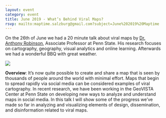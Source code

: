 ```yaml
---
layout: event
category: event
title: June 2019 - What’s Behind Viral Maps?
rsvp: mailto:maptime.salzburg@gmail.com?subject=June%202019%20Maptime
---
```


On the 26th of June we had a 20 minute talk about viral maps by [Dr. Anthony Robinson](https://sites.psu.edu/arobinson/), Associate Professor at Penn State. His research focuses on cartography, geography, visual analytics and online learning. Afterwards we had a wonderful BBQ with great weather.

![]({{site.baseurl}}/img/2019-06-26_Anthony_Robinson.jpg)

**Overview**: It’s now quite possible to create and share a map that is seen by thousands of people around the world with minimal effort. Maps that begin to spread rapidly via social media can be considered examples of viral cartography. In recent research, we have been working in the GeoVISTA Center at Penn State on developing new ways to analyze and understand maps in social media. In this talk I will show some of the progress we’ve made so far in analyzing and visualizing elements of design, dissemination, and disinformation related to viral maps.
